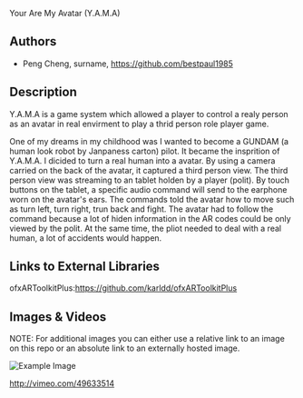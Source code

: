 Your Are My Avatar (Y.A.M.A)

## Authors
- Peng Cheng, surname, https://github.com/bestpaul1985

## Description
Y.A.M.A is a game system which allowed a player to control a realy person as an avatar in real envirment to play a thrid person role player game. 

One of my dreams in my childhood was I wanted to become a GUNDAM (a human look robot by Janpaness carton) pilot. It became the insprition of Y.A.M.A. I dicided to turn a real human into a avatar. By using a camera carried on the back of the avatar, it captured a third person view. The third person view was streaming to an tablet holden by a player (polit). By touch buttons on the tablet, a specific audio command will send to the earphone worn on the avatar's ears. The commands told the avatar how to move such as turn left, turn right, trun back and fight. The avatar had to follow the command because a lot of hiden information in the AR codes could be only viewed by the polit. At the same time, the pliot needed to deal with a real human, a lot of accidents would happen. 


## Links to External Libraries
ofxARToolkitPlus:https://github.com/karldd/ofxARToolkitPlus


## Images & Videos
NOTE: For additional images you can either use a relative link to an image on this repo or an absolute link to an externally hosted image.

![Example Image](project_images/cover.jpg?raw=true "Example Image")

http://vimeo.com/49633514
